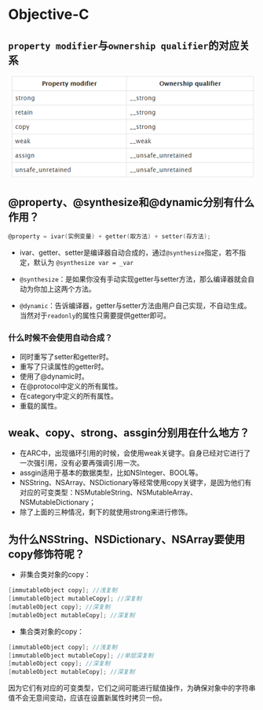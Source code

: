 # Objective-C

## `property modifier`与`ownership qualifier`的对应关系

![](/assets/oc.png)

## @property、@synthesize和@dynamic分别有什么作用？
```objectivec
@property = ivar(实例变量) + getter(取方法) + setter(存方法);
```
- ivar、getter、setter是编译器自动合成的，通过`@synthesize`指定，若不指定，默认为 `@synthesize var = _var`

- `@synthesize`：是如果你没有手动实现getter与setter方法，那么编译器就会自动为你加上这两个方法。

- `@dynamic`：告诉编译器，getter与setter方法由用户自己实现，不自动生成。当然对于`readonly`的属性只需要提供getter即可。

### 什么时候不会使用自动合成？

- 同时重写了setter和getter时。
- 重写了只读属性的getter时。
- 使用了@dynamic时。
- 在@protocol中定义的所有属性。
- 在category中定义的所有属性。
- 重载的属性。


## weak、copy、strong、assgin分别用在什么地方？

- 在ARC中，出现循环引用的时候，会使用weak关键字。自身已经对它进行了一次强引用，没有必要再强调引用一次。
- assgin适用于基本的数据类型，比如NSInteger、BOOL等。
- NSString、NSArray、NSDictionary等经常使用copy关键字，是因为他们有对应的可变类型：NSMutableString、NSMutableArray、NSMutableDictionary；
- 除了上面的三种情况，剩下的就使用strong来进行修饰。

## 为什么NSString、NSDictionary、NSArray要使用copy修饰符呢？

- 非集合类对象的copy：
```objectivec
[immutableObject copy]; //浅复制
[immutableObject mutableCopy]; //深复制
[mutableObject copy]; //深复制
[mutableObject mutableCopy]; //深复制
```
- 集合类对象的copy：
```objectivec
[immutableObject copy]; //浅复制
[immutableObject mutableCopy]; //单层深复制
[mutableObject copy]; //深复制
[mutableObject mutableCopy]; //深复制
```
因为它们有对应的可变类型，它们之间可能进行赋值操作，为确保对象中的字符串值不会无意间变动，应该在设置新属性时拷贝一份。
